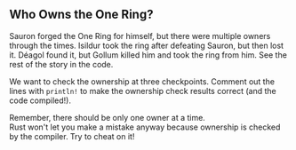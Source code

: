 ## Who Owns the One Ring?

Sauron forged the One Ring for himself, 
but there were multiple owners through the times. Isildur took 
the ring after defeating Sauron, but then lost it. Déagol found it, 
but Gollum killed him and took the ring from him. 
See the rest of the story in the code. 

We want to check the ownership at three checkpoints. Comment out the 
lines with `println!` to make the ownership check results correct 
(and the code compiled!).

<div class="hint">
Remember, there should be only one owner at a time.
</div>

<div class="hint">
Rust won't let you make a mistake anyway because ownership is checked 
by the compiler. Try to cheat on it!
</div>
